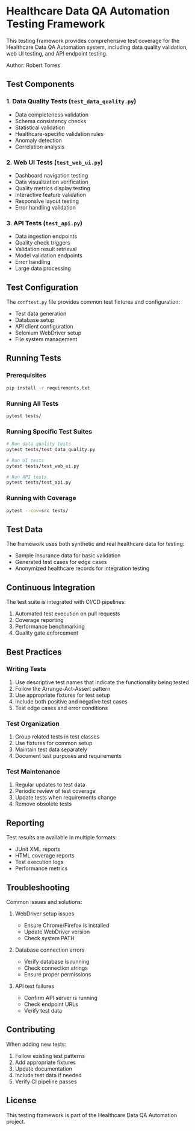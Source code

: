 # Healthcare Data QA Automation Testing Framework

This testing framework provides comprehensive test coverage for the Healthcare Data QA Automation system, including data quality validation, web UI testing, and API endpoint testing.

Author: Robert Torres

## Test Components

### 1. Data Quality Tests (`test_data_quality.py`)
- Data completeness validation
- Schema consistency checks
- Statistical validation
- Healthcare-specific validation rules
- Anomaly detection
- Correlation analysis

### 2. Web UI Tests (`test_web_ui.py`)
- Dashboard navigation testing
- Data visualization verification
- Quality metrics display testing
- Interactive feature validation
- Responsive layout testing
- Error handling validation

### 3. API Tests (`test_api.py`)
- Data ingestion endpoints
- Quality check triggers
- Validation result retrieval
- Model validation endpoints
- Error handling
- Large data processing

## Test Configuration

The `conftest.py` file provides common test fixtures and configuration:
- Test data generation
- Database setup
- API client configuration
- Selenium WebDriver setup
- File system management

## Running Tests

### Prerequisites
```bash
pip install -r requirements.txt
```

### Running All Tests
```bash
pytest tests/
```

### Running Specific Test Suites
```bash
# Run data quality tests
pytest tests/test_data_quality.py

# Run UI tests
pytest tests/test_web_ui.py

# Run API tests
pytest tests/test_api.py
```

### Running with Coverage
```bash
pytest --cov=src tests/
```

## Test Data

The framework uses both synthetic and real healthcare data for testing:
- Sample insurance data for basic validation
- Generated test cases for edge cases
- Anonymized healthcare records for integration testing

## Continuous Integration

The test suite is integrated with CI/CD pipelines:
1. Automated test execution on pull requests
2. Coverage reporting
3. Performance benchmarking
4. Quality gate enforcement

## Best Practices

### Writing Tests
1. Use descriptive test names that indicate the functionality being tested
2. Follow the Arrange-Act-Assert pattern
3. Use appropriate fixtures for test setup
4. Include both positive and negative test cases
5. Test edge cases and error conditions

### Test Organization
1. Group related tests in test classes
2. Use fixtures for common setup
3. Maintain test data separately
4. Document test purposes and requirements

### Test Maintenance
1. Regular updates to test data
2. Periodic review of test coverage
3. Update tests when requirements change
4. Remove obsolete tests

## Reporting

Test results are available in multiple formats:
- JUnit XML reports
- HTML coverage reports
- Test execution logs
- Performance metrics

## Troubleshooting

Common issues and solutions:
1. WebDriver setup issues
   - Ensure Chrome/Firefox is installed
   - Update WebDriver version
   - Check system PATH

2. Database connection errors
   - Verify database is running
   - Check connection strings
   - Ensure proper permissions

3. API test failures
   - Confirm API server is running
   - Check endpoint URLs
   - Verify test data

## Contributing

When adding new tests:
1. Follow existing test patterns
2. Add appropriate fixtures
3. Update documentation
4. Include test data if needed
5. Verify CI pipeline passes

## License

This testing framework is part of the Healthcare Data QA Automation project.